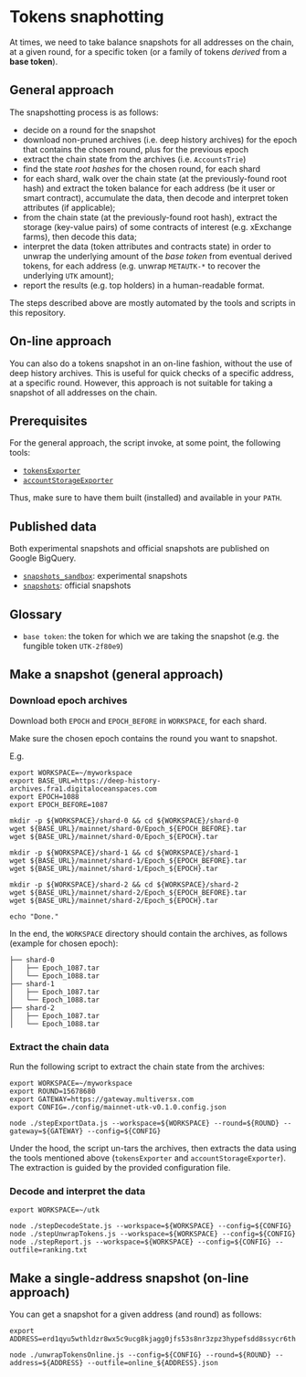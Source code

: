 # Tokens snaphotting

At times, we need to take balance snapshots for all addresses on the chain, at a given round, for a specific token (or a family of tokens _derived_ from a **base token**).

## General approach

The snapshotting process is as follows:
 - decide on a round for the snapshot
 - download non-pruned archives (i.e. deep history archives) for the epoch that contains the chosen round, plus for the previous epoch
 - extract the chain state from the archives (i.e. `AccountsTrie`)
 - find the state _root hashes_ for the chosen round, for each shard
 - for each shard, walk over the chain state (at the previously-found root hash) and extract the token balance for each address (be it user or smart contract), accumulate the data, then decode and interpret token attributes (if applicable);
 - from the chain state (at the previously-found root hash), extract the storage (key-value pairs) of some contracts of interest (e.g. xExchange farms), then decode this data;
 - interpret the data (token attributes and contracts state) in order to unwrap the underlying amount of the _base token_ from eventual derived tokens, for each address (e.g. unwrap `METAUTK-*` to recover the underlying `UTK` amount);
 - report the results (e.g. top holders) in a human-readable format. 

The steps described above are mostly automated by the tools and scripts in this repository.

## On-line approach

You can also do a tokens snapshot in an on-line fashion, without the use of deep history archives. This is useful for quick checks of a specific address, at a specific round. However, this approach is not suitable for taking a snapshot of all addresses on the chain.

## Prerequisites

For the general approach, the script invoke, at some point, the following tools:
 - [`tokensExporter`](https://github.com/multiversx/mx-chain-tools-go/tree/main/trieTools/tokensExporter)
 - [`accountStorageExporter`](https://github.com/multiversx/mx-chain-tools-go/tree/main/trieTools/accountStorageExporter)

Thus, make sure to have them built (installed) and available in your `PATH`.

## Published data

Both experimental snapshots and official snapshots are published on Google BigQuery.

 - [`snapshots_sandbox`](https://console.cloud.google.com/bigquery?page=dataset&d=snapshots_sandbox&p=multiversx-tokens-snapshots): experimental snapshots
 - [`snapshots`](https://console.cloud.google.com/bigquery?page=dataset&d=snapshots&p=multiversx-tokens-snapshots): official snapshots

## Glossary

 - `base token`: the token for which we are taking the snapshot (e.g. the fungible token `UTK-2f80e9`)

## Make a snapshot (general approach)

### Download epoch archives

Download both `EPOCH` and `EPOCH_BEFORE` in `WORKSPACE`, for each shard. 

Make sure the chosen epoch contains the round you want to snapshot.

E.g.

```
export WORKSPACE=~/myworkspace
export BASE_URL=https://deep-history-archives.fra1.digitaloceanspaces.com
export EPOCH=1088
export EPOCH_BEFORE=1087

mkdir -p ${WORKSPACE}/shard-0 && cd ${WORKSPACE}/shard-0
wget ${BASE_URL}/mainnet/shard-0/Epoch_${EPOCH_BEFORE}.tar
wget ${BASE_URL}/mainnet/shard-0/Epoch_${EPOCH}.tar

mkdir -p ${WORKSPACE}/shard-1 && cd ${WORKSPACE}/shard-1
wget ${BASE_URL}/mainnet/shard-1/Epoch_${EPOCH_BEFORE}.tar
wget ${BASE_URL}/mainnet/shard-1/Epoch_${EPOCH}.tar

mkdir -p ${WORKSPACE}/shard-2 && cd ${WORKSPACE}/shard-2
wget ${BASE_URL}/mainnet/shard-2/Epoch_${EPOCH_BEFORE}.tar
wget ${BASE_URL}/mainnet/shard-2/Epoch_${EPOCH}.tar

echo "Done."
```

In the end, the `WORKSPACE` directory should contain the archives, as follows (example for chosen epoch):

```
├── shard-0
│   ├── Epoch_1087.tar
│   └── Epoch_1088.tar
├── shard-1
│   ├── Epoch_1087.tar
│   └── Epoch_1088.tar
├── shard-2
│   ├── Epoch_1087.tar
│   └── Epoch_1088.tar
```

### Extract the chain data

Run the following script to extract the chain state from the archives:

```
export WORKSPACE=~/myworkspace
export ROUND=15678680
export GATEWAY=https://gateway.multiversx.com
export CONFIG=./config/mainnet-utk-v0.1.0.config.json

node ./stepExportData.js --workspace=${WORKSPACE} --round=${ROUND} --gateway=${GATEWAY} --config=${CONFIG}
```

Under the hood, the script un-tars the archives, then extracts the data using the tools mentioned above (`tokensExporter` and `accountStorageExporter`). The extraction is guided by the provided configuration file.

### Decode and interpret the data

```
export WORKSPACE=~/utk

node ./stepDecodeState.js --workspace=${WORKSPACE} --config=${CONFIG}
node ./stepUnwrapTokens.js --workspace=${WORKSPACE} --config=${CONFIG}
node ./stepReport.js --workspace=${WORKSPACE} --config=${CONFIG} --outfile=ranking.txt
```

## Make a single-address snapshot (on-line approach)

You can get a snapshot for a given address (and round) as follows:

```
export ADDRESS=erd1qyu5wthldzr8wx5c9ucg8kjagg0jfs53s8nr3zpz3hypefsdd8ssycr6th

node ./unwrapTokensOnline.js --config=${CONFIG} --round=${ROUND} --address=${ADDRESS} --outfile=online_${ADDRESS}.json
```
